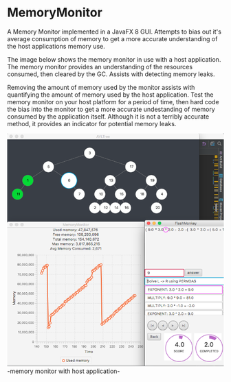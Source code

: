 # MemoryMonitor

A Memory Monitor implemented in a JavaFX 8 GUI. Attempts to bias out it's average consumption of memory to get a more accurate understanding of the host applications memory use. 

The image below shows the memory monitor in use with a host application. The memory monitor provides an understanding of the resources consumed, then cleared by the GC. Assists with detecting memory leaks. 

Removing the amount of memory used by the monitor assists with quantifying the amount of memory used by the host application. Test the memory monitor on your host platform for a period of time, then hard code the bias into the monitor to get a more accurate undestanding of memory consumed by the application itself. Although it is not a terribly accurate method, it provides an indicator for potential memory leaks. 


![Picture](./src/memorymonitor/memory_monitor_GUI.png)
-memory monitor with host application-

